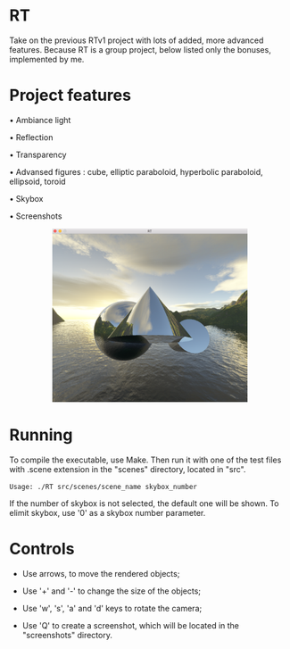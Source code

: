 # RT
Take on the previous RTv1 project with lots of added, more advanced features. Because RT is a group project, below listed only the bonuses, implemented by me.

# Project features
• Ambiance light

• Reflection

• Transparency

• Advansed figures : cube, elliptic paraboloid, hyperbolic paraboloid, ellipsoid, toroid

• Skybox

• Screenshots


<p align="center">
<img src="https://github.com/akulaiev/RT/blob/master/demo.png" width="350">
</p>

# Running
To compile the executable, use Make. Then run it with one of the test files with .scene extension in the "scenes" directory, located in "src".
```
Usage: ./RT src/scenes/scene_name skybox_number
```
If the number of skybox is not selected, the default one will be shown. To elimit skybox, use '0' as a skybox number parameter.

# Controls
- Use arrows, to move the rendered objects;

- Use '+' and '-' to change the size of the objects;

- Use 'w', 's', 'a' and 'd' keys to rotate the camera;

- Use 'Q' to create a screenshot, which will be located in the "screenshots" directory.

